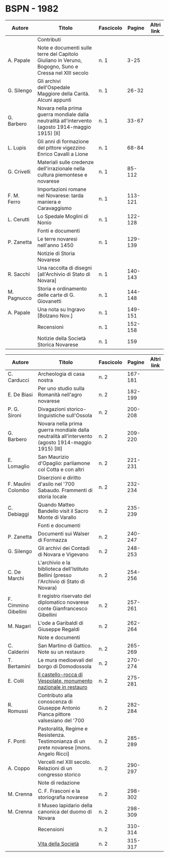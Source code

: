 # BSPN - 1982

| Autore      | Titolo                                                                                               | Fascicolo | Pagine  | Altri link |
|-------------|------------------------------------------------------------------------------------------------------|-----------|---------|------------|
|             | Contributi                                                                                           |           |         |
| A. Papale   | Note e documenti sulle terre del Capitolo Giuliano in Veruno, Bogogno, Suno e Cressa nel XIII secolo | n. 1      | 3-25    |            |
| G. Silengo  | Gli archivi dell'Ospedale Maggiore della Carità. Alcuni appunti                                      | n. 1      | 26-32   |            |
| G. Barbero  | Novara nella prima guerra mondiale dalla neutralità all'intervento (agosto 1914-maggio 1915) [II]    | n. 1      | 33-67   |            |
| L. Lupis    | Gli anni di formazione del pittore vigezzino Enrico Cavalli a Lione                                  | n. 1      | 68-84   |            |
| G. Crivelli | Materiali sulle credenze dell'irrazionale nella cultura piemontese e novarese                        | n. 1      | 85-112  |            |
| F. M. Ferro | Importazioni romane nel Novarese: tarda maniera e Caravaggismo                                       | n. 1      | 113-121 |            |
| L. Cerutti  | Lo Spedale Moglini di Nonio                                                                          | n. 1      | 122-128 |            |
|             | Fonti e documenti                                                                                    |           |         |            |
| P. Zanetta  | Le terre novaresi nell'anno 1450                                                                     | n. 1      | 129-139 |            |
|             | Notizie di Storia Novarese                                                                           |           |         |            |
| R. Sacchi   | Una raccolta di disegni [all'Archivio di Stato di Novara]                                            | n. 1      | 140-143 |            |
| M. Pagnucco | Storia e ordinamento delle carte di G. Giovanetti                                                    | n. 1      | 144-148 |            |
| A. Papale   | Una nota su Ingravo [Bolzano Nov.]                                                                   | n. 1      | 149-151 |            |
|             | Recensioni                                                                                           | n. 1      | 152-158 |            |
|             | Notizie della Società Storica Novarese                                                               | n. 1      | 159     |            |

| Autore               | Titolo                                                                                                               | Fascicolo | Pagine  | Altri link |
|----------------------|----------------------------------------------------------------------------------------------------------------------|-----------|---------|------------|
| C. Carducci          | Archeologia di casa nostra                                                                                           | n. 2      | 167-181 |            |
| E. De Biasi          | Per uno studio sulla Romanità nell'agro novarese                                                                     | n. 2      | 182-199 |            |
| P. G. Sironi         | Divagazioni storico-linguistiche sull'Ossola                                                                         | n. 2      | 200-208 |            |
| G. Barbero           | Novara nella prima guerra mondiale dalla neutralità all'intervento (agosto 1914-maggio 1915) [III]                   | n. 2      | 209-220 |            |
| E. Lomaglio          | San Maurizio d'Opaglio: parliamone col Cotta e con altri                                                             | n. 2      | 221-231 |            |
| F. Maulini Colombo   | Diserzioni e diritto d'asilo nel '700 Sabaudo. Frammenti di storia locale                                            | n. 2      | 232-234 |            |
| C. Debiaggi          | Quando Matteo Bandello visit il Sacro Monte di Varallo                                                               | n. 2      | 235-239 |            |
|                      | Fonti e documenti                                                                                                    |           |         |            |
| P. Zanetta           | Documenti sui Walser di Formazza                                                                                     | n. 2      | 240-247 |            |
| G. Silengo           | Gli archivi dei Contadi di Novara e Vigevano                                                                         | n. 2      | 248-253 |            |
| C. De Marchi         | L'archivio e la biblioteca dell'Istituto Bellini (presso l'Archivio di Stato di Novara)                              | n. 2      | 254-256 |            |
| F. Cimmino Gibellini | Il registro riservato del diplomatico novarese conte Gianfrancesco Gibellini                                         | n. 2      | 257-261 |            |
| M. Nagari            | L'ode a Garibaldi di Giuseppe Regaldi                                                                                | n. 2      | 262-264 |            |
|                      | Note e documenti                                                                                                     |           |         |            |
| C. Calderini         | San Martino di Gattico. Note su un restauro                                                                          | n. 2      | 265-269 |            |
| T. Bertamini         | Le mura medioevali del borgo di Domodossola                                                                          | n. 2      | 270-274 |            |
| E. Colli             | [Il castello-rocca di Vespolate, monumento nazionale in restauro](https://en.calameo.com/read/007260735e20701d7d757) | n. 2      | 275-281 |            |
| R. Romussi           | Contributo alla conoscenza di Giuseppe Antonio Pianca pittore valsesiano del '700                                    | n. 2      | 282-284 |            |
| F. Ponti             | Pastoralità, Regime e Resistenza. Testimonianza di un prete novarese [mons. Angelo Ricci]                            | n. 2      | 285-289 |            |
| A. Coppo             | Vercelli nel XIII secolo. Relazioni di un congresso storico                                                          | n. 2      | 290-297 |            |
|                      | Note di redazione                                                                                                    |           |         |            |
| M. Crenna            | C. F. Frasconi e la storiografia novarese                                                                            | n. 2      | 298-302 |            |
| M. Crenna            | Il Museo lapidario della canonica del duomo di Novara                                                                | n. 2      | 298-309 |            |
|                      | Recensioni                                                                                                           | n. 2      | 310-314 |            |
|                      | [Vita della Società](http://www.ssno.it/SSN/ssn_storia_19821204.html)                                                | n. 2      | 315-317 |            |
